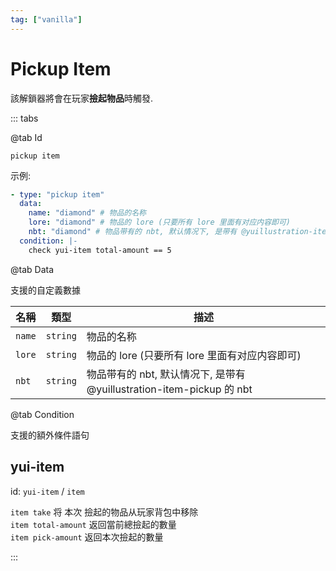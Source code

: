 ```yaml
---
tag: ["vanilla"]
---
```


# Pickup Item

該解鎖器將會在玩家**撿起物品**時觸發.

::: tabs

@tab Id

`pickup item`

示例:

```yaml
- type: "pickup item"
  data:
    name: "diamond" # 物品的名称
    lore: "diamond" # 物品的 lore (只要所有 lore 里面有对应内容即可)
    nbt: "diamond" # 物品带有的 nbt, 默认情况下, 是带有 @yuillustration-item-pickup 的 nbt
  condition: |-
    check yui-item total-amount == 5
```

@tab Data

支援的自定義數據

| 名稱 | 類型 | 描述 |
| --- | --- | --- |
| `name` | `string` | 物品的名称 |
| `lore` | `string` | 物品的 lore (只要所有 lore 里面有对应内容即可) |
| `nbt` | `string` | 物品带有的 nbt, 默认情况下, 是带有 @yuillustration-item-pickup 的 nbt |

@tab Condition

支援的額外條件語句

## yui-item

id: `yui-item` / `item`  

`item take` 将 本次 撿起的物品从玩家背包中移除  
`item total-amount` 返回當前總撿起的數量  
`item pick-amount` 返回本次撿起的數量

:::